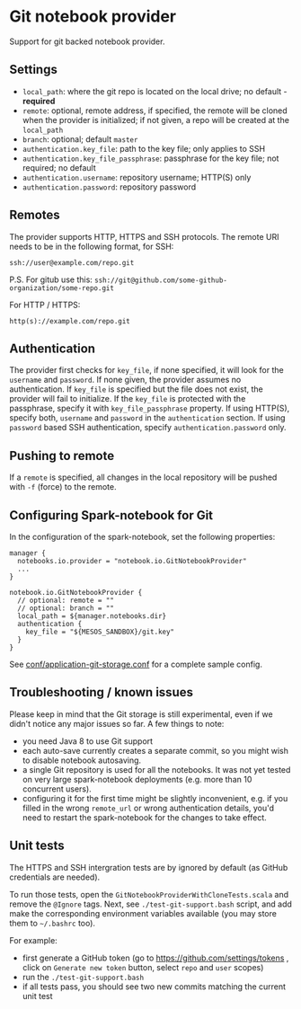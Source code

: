 # Git notebook provider

Support for git backed notebook provider.

## Settings

- `local_path`: where the git repo is located on the local drive; no default - **required**
- `remote`: optional, remote address, if specified, the remote will be cloned when the provider is initialized; if not given, a repo will be created at the `local_path`
- `branch`: optional; default `master`
- `authentication.key_file`: path to the key file; only applies to SSH
- `authentication.key_file_passphrase`: passphrase for the key file; not required; no default
- `authentication.username`: repository username; HTTP(S) only
- `authentication.password`: repository password

## Remotes

The provider supports HTTP, HTTPS and SSH protocols. The remote URI needs to be in the following format, for SSH:

    ssh://user@example.com/repo.git

  P.S. For gitub use this: `ssh://git@github.com/some-github-organization/some-repo.git`


For HTTP / HTTPS:

    http(s)://example.com/repo.git

## Authentication

The provider first checks for `key_file`, if none specified, it will look for the `username` and `password`. If none given, the provider assumes no authentication.
If `key_file` is specified but the file does not exist, the provider will fail to initialize.
If the `key_file` is protected with the passphrase, specify it with `key_file_passphrase` property.
If using HTTP(S), specify both, `username` and `password` in the `authentication` section.
If using `password` based SSH authentication, specify `authentication.password` only.

## Pushing to remote

If a `remote` is specified, all changes in the local repository will be pushed with `-f` (force) to the remote.

## Configuring Spark-notebook for Git

In the configuration of the spark-notebook, set the following properties:

    manager {
      notebooks.io.provider = "notebook.io.GitNotebookProvider"
      ...
    }

    notebook.io.GitNotebookProvider {
      // optional: remote = ""
      // optional: branch = ""
      local_path = ${manager.notebooks.dir}
      authentication {
        key_file = "${MESOS_SANDBOX}/git.key"
      }
    }
    
See [conf/application-git-storage.conf](/conf/application-git-storage.conf) for a complete sample config.

## Troubleshooting / known issues

Please keep in mind that the Git storage is still experimental, even if we didn't notice any major issues so far. A few things to note:

- you need Java 8 to use Git support
- each auto-save currently creates a separate commit, so you might wish to disable notebook autosaving.
- a single Git repository is used for all the notebooks. It was not yet tested on very large spark-notebook deployments (e.g.  more than 10 concurrent users).
- configuring it for the first time might be slightly inconvenient, e.g. if you filled in the wrong `remote_url` or wrong authentication details, you'd need to restart the spark-notebook for the changes to take effect.

## Unit tests

The HTTPS and SSH intergration tests are by ignored by default (as GitHub credentials are needed).

To run those tests, open the `GitNotebookProviderWithCloneTests.scala` and remove the `@Ignore` tags.
Next, see `./test-git-support.bash` script, and add make the corresponding environment variables available (you may store them to `~/.bashrc` too).

For example:
 - first generate a GitHub token (go to https://github.com/settings/tokens , click on `Generate new token` button, select `repo` and `user` scopes)
 - run the `./test-git-support.bash`
 - if all tests pass, you should see two new commits matching the current unit test
